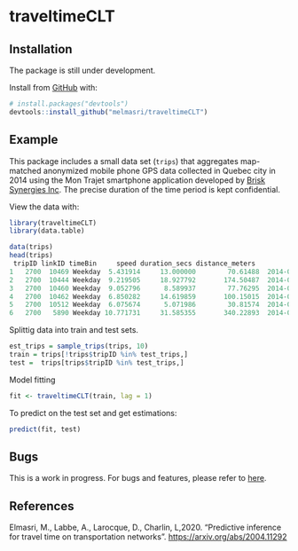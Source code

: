 # traveltimeCLT

## Installation

The package is still under development. 

Install from [GitHub](https://github.com/melmasri/traveltimeCLT) with:

``` r
# install.packages("devtools")
devtools::install_github("melmasri/traveltimeCLT")
```

## Example

This package includes a small data set (`trips`) that aggregates
map-matched anonymized mobile phone GPS data collected in Quebec city in
2014 using the Mon Trajet smartphone application developed by [Brisk
Synergies Inc](https://brisksynergies.com/). The precise duration of the
time period is kept confidential.

View the data with:

``` r
library(traveltimeCLT)
library(data.table)

data(trips)
head(trips)
 tripID linkID timeBin     speed duration_secs distance_meters            entry_time 
1   2700  10469 Weekday  5.431914     13.000000        70.61488  2014-04-28 06:07:27 
2   2700  10444 Weekday  9.219505     18.927792       174.50487  2014-04-28 06:07:41 
3   2700  10460 Weekday  9.052796      8.589937        77.76295  2014-04-28 06:07:58 
4   2700  10462 Weekday  6.850282     14.619859       100.15015  2014-04-28 06:08:07 
5   2700  10512 Weekday  6.075674      5.071986        30.81574  2014-04-28 06:08:21 
6   2700   5890 Weekday 10.771731     31.585355       340.22893  2014-04-28 06:08:26 

```

Splittig data into train and test sets.

``` r
est_trips = sample_trips(trips, 10)
train = trips[!trips$tripID %in% test_trips,]
test =  trips[trips$tripID %in% test_trips,]
```
Model fitting

``` r
fit <- traveltimeCLT(train, lag = 1)
```
To predict on the test set and get estimations:

``` r
predict(fit, test)
```

## Bugs

This is a work in progress. For bugs and features, please refer to
[here](https://github.com/melmasri/traveltimeCLT/issues).


## References

Elmasri, M., Labbe, A., Larocque, D., Charlin, L,2020. “Predictive inference for travel time on transportation networks”.
<https://arxiv.org/abs/2004.11292>

